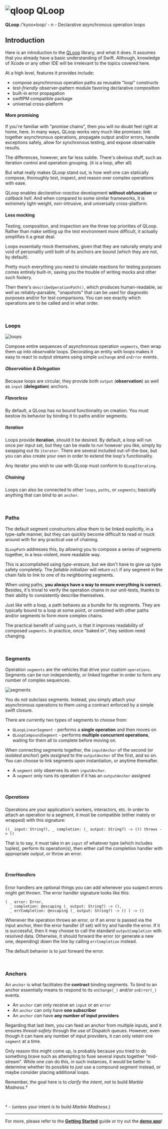 # ![qloop](icon.png) QLoop

**QLoop** /'kyoo•loop/ - *n* - Declarative asynchronous operation loops

## Introduction

Here is an introduction to the [QLoop](https://github.com/quickthyme/qloop)
library, and what it does. It assumes that you already have a basic
understanding of Swift. Although, knowledge of Xcode or any other IDE will
be irrelevant to the topics covered here.

At a high level, features it provides include:

  - compose asynchronous operation paths as reusable "loop" constructs
  - *test-friendly* observer-pattern module favoring declarative composition
  - built-in error propagation
  - swiftPM compatible package
  - universal cross-platform

#### More promising

If you're familiar with "promise chains", then you will no doubt feel right at
home, here. In many ways, QLoop works very much like promises: link together
asynchronous operations, propagate output and/or errors, handle exceptions
safely, allow for synchronous testing, and expose observable results.

The differences, however, are far less subtle. There's obvious stuff, such
as iteration control and operation grouping. (it is a loop, after all)

But what really makes QLoop stand out, is how well one can statically compose,
thoroughly test, inspect, and reason over complex operations with ease.

QLoop enables *declarative-reactive* development **without obfuscation** or
*callback hell*. And when compared to some similar frameworks, it is extremely
light-weight, non-intrusive, and universally cross-platform.

#### Less mocking

Testing, composition, and inspection are the three top priorities of QLoop.
Rather than make setting up the test environment more difficult, it actually
simplifies it a great deal.

Loops essentially mock themselves, given that they are naturally
empty and void of personality until both of its anchors are bound (which they
are not, by default).

Pretty much everything you need to simulate reactions for testing
purposes comes entirely built-in, saving you the trouble of writing mocks and
other such foolery.

Then there's `describeOperationPath()`, which produces human-readable,
as well as reliably-parsable, "snapshots" that can be used for diagnostic
purposes and/or for test comparisons. You can see exactly which operations
are to be called and in what order.


<br />

### Loops

![loops](loops.png)

Compose entire sequences of asynchronous operation `segments`, then wrap them
up into *observable* loops. Decorating an entity with loops makes it easy
to react to output streams using simple `onChange` and `onError` events.

##### Observation & Delegation

Because loops are circular, they provide both `output` (**observation**) as
well as `input` (**delegation**) anchors.

##### Flavorless

By default, a QLoop has no bound functionality on creation. You must bestow
its behavior by binding it to paths and/or segments.

##### Iteration

Loops provide **iteration**, should it be desired. By default, a loop will
run once per input set, but they can be made to run however you like, simply
by swapping out its `iterator`. There are several included out-of-the-box,
but you can also create your own in order to extend the loop's functionality.

Any iterator you wish to use with QLoop must conform to `QLoopIterating`.

##### Chaining

Loops can also be connected to other `loops`, `paths`, or `segments`;
basically anything that can bind to an `anchor`.



<br />

### Paths

The default segment constructors allow them to be linked explicitly,
in a type-safe manner, but they can quickly become difficult to read
or muck around with for any practical use of chaining.

`QLoopPath` addresses this, by allowing you to compose a series
of segments together, in a less-violent, more readable way.

This is accomplished using *type-erasure*, but we don't have to give up
type safety completely. The *failable initializer* will return `nil` if
any segment in the chain fails to link to one of its neighboring segments.

When using paths, **you always have a way to ensure everything is correct.**
Besides, it's trivial to verify the operation chains in our unit-tests,
thanks to their ability to consistently describe themselves.

Just like with a loop, a path behaves as a bundle for its segments. They
are typically bound to a loop at some point, or combined with other paths
and/or segments to form more complex chains.

The practical benefit of using `path`, is that it improves readability of
composed `segments`. In practice, once "baked in", they seldom need changing.


<br />

### Segments

Operation `segments` are the vehicles that drive your custom `operations`.
Segments can be run independently, or linked together in order to form any
number of complex sequences.

![segments](segments.png)

You do not subclass segments. Instead, you simply attach your asynchronous
operations to them using a contract enforced by a simple swift closure.

There are currently two types of segments to choose from:

 - `QLoopLinearSegment` - performs a **single operation** and then moves on
 - `QLoopCompoundSegment` - performs **multiple concurrent operations**,
   waiting for them all to complete before moving on.

When connecting segments together, the `inputAnchor` of the second
(or *isolated anchor*)
gets *assigned* to the `outputAnchor` of the first, and so on. You can
choose to link segments upon instantiation, or anytime thereafter.

  - A `segment` only observes its own `inputAnchor`.
  - A `segment` only runs its operation if it has an `outputAnchor` assigned


<br />

##### Operations

Operations are your application's workers, interactors, etc. In order to attach
an operation to a segment, it must be compatible (either inately or wrapped)
with this signature:

```
((_ input: String?), _ completion: (_ output: String?) -> ()) throws -> ()
```

That is to say, it must take in an `input` of whatever type (which includes tuples),
perform its operation(s), then either call the completion handler with appropriate
output, or throw an error.


<br />

##### ErrorHandlers

Error handlers are optional things you can add whenever you suspect errors might
get thrown. The error handler signature looks like this:

```
( _ error: Error,
  _ completion: @escaping (_ output: String?) -> (),
  _ errCompletion: @escaping (_ output: String?) -> () ) -> ()
```

Whenever the operation throws an error, or if an error is passed via the input
anchor, then the error handler (if set) will try and handle the error. If it is successful,
then it may choose to call the standard `outputCompletion` with resolved data.
Otherwise, it should forward the error (or generate a new one, depending) down
the line by calling `errCompletion` instead.

The default behavior is to just forward the error.


<br />

### Anchors

An `anchor` is what facilitates the **contract** binding segments. To bind
to an anchor essentially means to respond to its `onChange(_)` and/or
`onError(_)` events.

 - An `anchor` can only receive an `input` or an `error`
 - An `anchor` can only have **one subscriber**
 - An `anchor` *can* have **any number of input providers**

Regarding that last item, you can feed an anchor from multiple inputs, and it
ensures *thread-safety* through the use of Dispatch queues. However, even
though it can have any number of input providers, it can only *retain* one
`segment` at a time.

Only reason this might come up, is probably because you tried to do something
brave such as attempting to fuse several inputs together "mid-stream". While one
*can* do this, in such instances, it would be better to determine whether its
possible to just use a compound segment instead, or maybe consider placing
additional loops.

Remember, the goal here is to *clarify* the *intent*, not to build *Marble Madness*.†


<br />

† - (unless your intent *is* to build *Marble Madness*.)

---

For more, please refer to the **[Getting Started](getting-started.md)** guide
or try out the **[demo app](https://github.com/quickthyme/qloop-demo)**!

<br />
